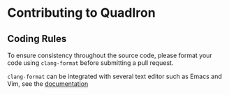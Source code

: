 # Contributing to QuadIron

## Coding Rules

To ensure consistency throughout the source code, please format your code using
`clang-format` before submitting a pull request.

`clang-format` can be integrated with several text editor such as Emacs and Vim,
see the [documentation](https://clang.llvm.org/docs/ClangFormat.html)
